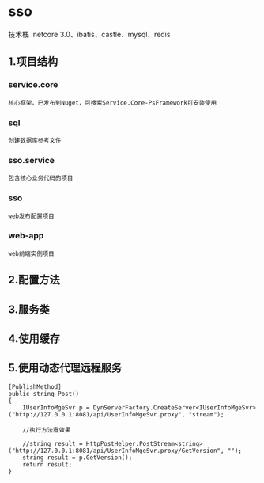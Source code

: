 # sso
技术栈 .netcore 3.0、ibatis、castle、mysql、redis
## 1.项目结构
### service.core
    核心框架，已发布到Nuget，可搜索Service.Core-PsFramework可安装使用
### sql
    创建数据库参考文件
### sso.service
    包含核心业务代码的项目
### sso
    web发布配置项目
### web-app
    web前端实例项目
## 2.配置方法
## 3.服务类
## 4.使用缓存
## 5.使用动态代理远程服务
```
[PublishMethod]
public string Post()
{
    IUserInfoMgeSvr p = DynServerFactory.CreateServer<IUserInfoMgeSvr>("http://127.0.0.1:8081/api/UserInfoMgeSvr.proxy", "stream");

    //执行方法看效果   

    //string result = HttpPostHelper.PostStream<string>("http://127.0.0.1:8081/api/UserInfoMgeSvr.proxy/GetVersion", "");
    string result = p.GetVersion();
    return result;
}
```
